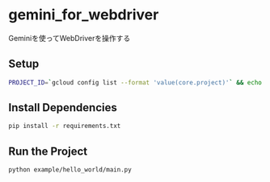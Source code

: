 # gemini_for_webdriver

Geminiを使ってWebDriverを操作する

## Setup

```bash
PROJECT_ID=`gcloud config list --format 'value(core.project)'` && echo $PROJECT_ID
```

## Install Dependencies

```bash
pip install -r requirements.txt
```

## Run the Project

```bash
python example/hello_world/main.py
```

